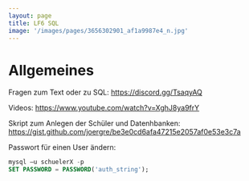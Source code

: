 ```yaml
---
layout: page
title: LF6 SQL
image: '/images/pages/3656302901_af1a9987e4_n.jpg'
---
```


# Allgemeines

Fragen zum Text oder zu SQL: <https://discord.gg/TsaqyAQ>

Videos: <https://www.youtube.com/watch?v=XghJ8ya9frY>

Skript zum Anlegen der Schüler und Datenhbanken: <https://gist.github.com/joergre/be3e0cd6afa47215e2057af0e53e3c7a>

Passwort für einen User ändern:

```SQL
mysql –u schuelerX -p
SET PASSWORD = PASSWORD('auth_string');
```
